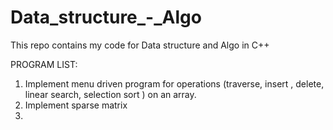 # Data_structure_-_Algo
This repo contains my code for Data structure and Algo in C++

PROGRAM LIST:
1. Implement menu driven program for operations (traverse, insert , delete, linear search, selection sort ) on an  array.
2. Implement sparse matrix
3. 
